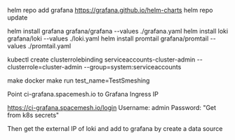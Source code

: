 helm repo add grafana https://grafana.github.io/helm-charts
helm repo update

helm install grafana grafana/grafana --values ./grafana.yaml
helm install loki grafana/loki --values ./loki.yaml
helm install promtail grafana/promtail --values ./promtail.yaml

kubectl create clusterrolebinding serviceaccounts-cluster-admin --clusterrole=cluster-admin --group=system:serviceaccounts

make docker
make run test_name=TestSmeshing

Point ci-grafana.spacemesh.io to Grafana Ingress IP

https://ci-grafana.spacemesh.io/login
Username: admin
Password: "Get from k8s secrets"

Then get the external IP of loki and add to grafana by create a data source